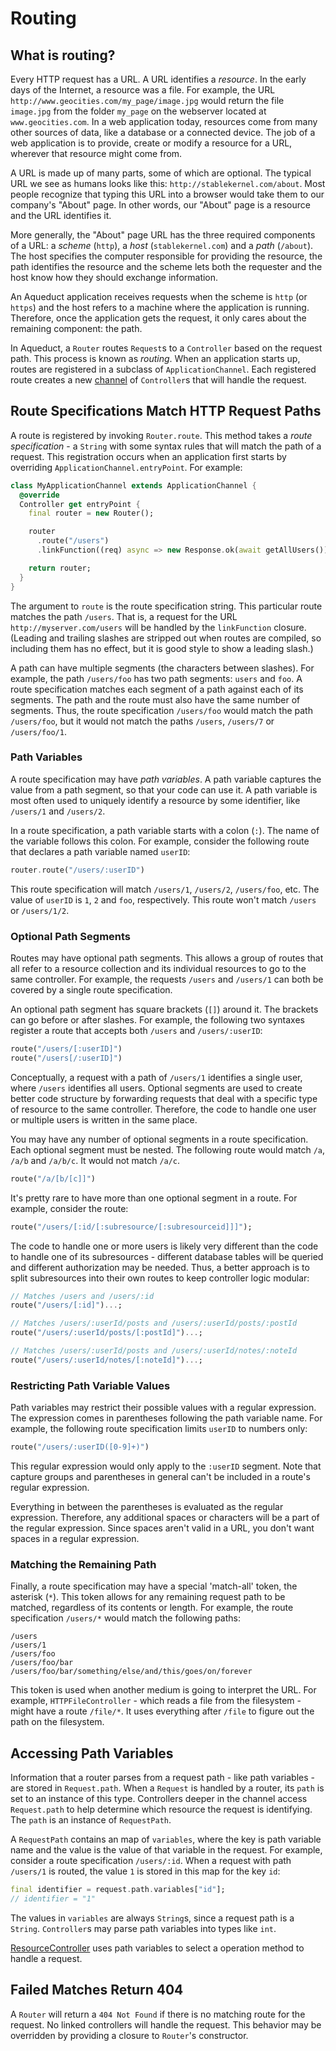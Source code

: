 # Routing

## What is routing?

Every HTTP request has a URL. A URL identifies a *resource*. In the early days of the Internet, a resource was a file. For example, the URL `http://www.geocities.com/my_page/image.jpg` would return the file `image.jpg` from the folder `my_page` on the webserver located at `www.geocities.com`. In a web application today, resources come from many other sources of data, like a database or a connected device. The job of a web application is to provide, create or modify a resource for a URL, wherever that resource might come from.

A URL is made up of many parts, some of which are optional. The typical URL we see as humans looks like this: `http://stablekernel.com/about`. Most people recognize that typing this URL into a browser would take them to our company's "About" page. In other words, our "About" page is a resource and the URL identifies it.

More generally, the "About" page URL has the three required components of a URL: a *scheme* (`http`), a *host* (`stablekernel.com`) and a *path* (`/about`). The host specifies the computer responsible for providing the resource, the path identifies the resource and the scheme lets both the requester and the host know how they should exchange information.

An Aqueduct application receives requests when the scheme is `http` (or `https`) and the host refers to a machine where the application is running. Therefore, once the application gets the request, it only cares about the remaining component: the path.

In Aqueduct, a `Router` routes `Request`s to a `Controller` based on the request path. This process is known as *routing*. When an application starts up, routes are registered in a subclass of `ApplicationChannel`. Each registered route creates a new [channel](structure.md) of `Controller`s that will handle the request.

## Route Specifications Match HTTP Request Paths

A route is registered by invoking `Router.route`. This method takes a *route specification* - a `String` with some syntax rules that will match the path of a request. This registration occurs when an application first starts by overriding `ApplicationChannel.entryPoint`. For example:

```dart
class MyApplicationChannel extends ApplicationChannel {
  @override
  Controller get entryPoint {
    final router = new Router();

    router
      .route("/users")
      .linkFunction((req) async => new Response.ok(await getAllUsers());

    return router;
  }
}
```

The argument to `route` is the route specification string. This particular route matches the path `/users`. That is, a request for the URL `http://myserver.com/users` will be handled by the `linkFunction` closure. (Leading and trailing slashes are stripped out when routes are compiled, so including them has no effect, but it is good style to show a leading slash.)

A path can have multiple segments (the characters between slashes). For example, the path `/users/foo` has two path segments: `users` and `foo`. A route specification matches each segment of a path against each of its segments. The path and the route must also have the same number of segments. Thus, the route specification `/users/foo` would match the path `/users/foo`, but it would not match the paths `/users`, `/users/7` or `/users/foo/1`.

### Path Variables

A route specification may have *path variables*. A path variable captures the value from a path segment, so that your code can use it. A path variable is most often used to uniquely identify a resource by some identifier, like `/users/1` and `/users/2`.

In a route specification, a path variable starts with a colon (`:`). The name of the variable follows this colon. For example, consider the following route that declares a path variable named `userID`:

```dart
router.route("/users/:userID")
```

This route specification will match `/users/1`, `/users/2`, `/users/foo`, etc. The value of `userID` is `1`, `2` and `foo`, respectively. This route won't match `/users` or `/users/1/2`.

### Optional Path Segments

Routes may have optional path segments. This allows a group of routes that all refer to a resource collection and its individual resources to go to the same controller. For example, the requests `/users` and `/users/1` can both be covered by a single route specification.

An optional path segment has square brackets (`[]`) around it. The brackets can go before or after slashes. For example, the following two syntaxes register a route that accepts both `/users` and `/users/:userID`:

```dart
route("/users/[:userID]")
route("/users[/:userID]")
```

Conceptually, a request with a path of `/users/1` identifies a single user, where `/users` identifies all users. Optional segments are used to create better code structure by forwarding requests that deal with a specific type of resource to the same controller. Therefore, the code to handle one user or multiple users is written in the same place.

You may have any number of optional segments in a route specification. Each optional segment must be nested. The following route would match `/a`, `/a/b` and `/a/b/c`. It would not match `/a/c`.

```dart
route("/a/[b/[c]]")
```

It's pretty rare to have more than one optional segment in a route. For example, consider the route:

```dart
route("/users/[:id/[:subresource/[:subresourceid]]]");
```

The code to handle one or more users is likely very different than the code to handle one of its subresources - different database tables will be queried and different authorization may be needed. Thus, a better approach is to split subresources into their own routes to keep controller logic modular:

```dart
// Matches /users and /users/:id
route("/users/[:id]")...;

// Matches /users/:userId/posts and /users/:userId/posts/:postId
route("/users/:userId/posts/[:postId]")...;

// Matches /users/:userId/posts and /users/:userId/notes/:noteId
route("/users/:userId/notes/[:noteId]")...;
```

### Restricting Path Variable Values

Path variables may restrict their possible values with a regular expression. The expression comes in parentheses following the path variable name. For example, the following route specification limits `userID` to numbers only:

```dart
route("/users/:userID([0-9]+)")
```

This regular expression would only apply to the `:userID` segment. Note that capture groups and parentheses in general can't be included in a route's regular expression.

Everything in between the parentheses is evaluated as the regular expression. Therefore, any additional spaces or characters will be a part of the regular expression. Since spaces aren't valid in a URL, you don't want spaces in a regular expression.

### Matching the Remaining Path

Finally, a route specification may have a special 'match-all' token, the asterisk (`*`). This token allows for any remaining request path to be matched, regardless of its contents or length. For example, the route specification `/users/*` would match the following paths:

```
/users
/users/1
/users/foo
/users/foo/bar
/users/foo/bar/something/else/and/this/goes/on/forever
```

This token is used when another medium is going to interpret the URL. For example, `HTTPFileController` - which reads a file from the filesystem - might have a route `/file/*`. It uses everything after `/file` to figure out the path on the filesystem.

## Accessing Path Variables

Information that a router parses from a request path - like path variables - are stored in `Request.path`. When a `Request` is handled by a router, its `path` is set to an instance of this type. Controllers deeper in the channel access `Request.path` to help determine which resource the request is identifying. The `path` is an instance of `RequestPath`.

A `RequestPath` contains an map of `variables`, where the key is path variable name and the value is the value of that variable in the request. For example, consider a route specification `/users/:id`. When a request with path `/users/1` is routed, the value `1` is stored in this map for the key `id`:

```dart
final identifier = request.path.variables["id"];
// identifier = "1"
```

The values in `variables` are always `String`s, since a request path is a `String`. `Controller`s may parse path variables into types like `int`.

[ResourceController](resource_controller.md) uses path variables to select a operation method to handle a request.

## Failed Matches Return 404

A `Router` will return a `404 Not Found` if there is no matching route for the request. No linked controllers will handle the request. This behavior may be overridden by providing a closure to `Router`'s constructor.
